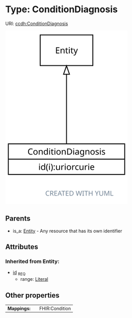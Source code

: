 
# Type: ConditionDiagnosis




URI: [ccdh:ConditionDiagnosis](https://ccdh.org/ConditionDiagnosis)


![img](images/ConditionDiagnosis.svg)

## Parents

 *  is_a: [Entity](Entity.md) - Any resource that has its own identifier

## Attributes


### Inherited from Entity:

 * [id](id.md)  <sub>REQ</sub>
    * range: [Literal](types/Literal.md)

## Other properties

|  |  |  |
| --- | --- | --- |
| **Mappings:** | | FHIR:Condition |


